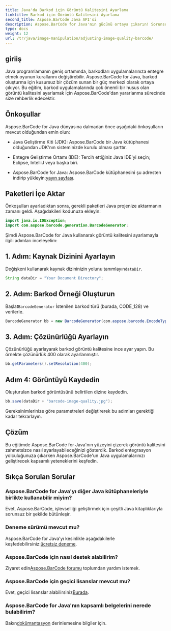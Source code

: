 ```yaml
---
title: Java'da Barkod için Görüntü Kalitesini Ayarlama
linktitle: Barkod için Görüntü Kalitesini Ayarlama
second_title: Aspose.BarCode Java API'si
description: Aspose.BarCode for Java'nın gücünü ortaya çıkarın! Sorunsuz bir şekilde yüksek kaliteli barkodlar oluşturun. Eğiticiyi şimdi keşfedin.
type: docs
weight: 12
url: /tr/java/image-manipulation/adjusting-image-quality-barcode/
---
```


## giriiş

Java programlamanın geniş ortamında, barkodları uygulamalarınıza entegre etmek oyunun kurallarını değiştirebilir. Aspose.BarCode for Java, barkod oluşturma için kusursuz bir çözüm sunan bir güç merkezi olarak ortaya çıkıyor. Bu eğitim, barkod uygulamalarında çok önemli bir husus olan görüntü kalitesini ayarlamak için Aspose.BarCode'dan yararlanma sürecinde size rehberlik edecektir.

## Önkoşullar

Aspose.BarCode for Java dünyasına dalmadan önce aşağıdaki önkoşulların mevcut olduğundan emin olun:

- Java Geliştirme Kiti (JDK): Aspose.BarCode bir Java kütüphanesi olduğundan JDK'nın sisteminizde kurulu olması şarttır.

- Entegre Geliştirme Ortamı (IDE): Tercih ettiğiniz Java IDE'yi seçin; Eclipse, IntelliJ veya başka biri.

-  Aspose.BarCode for Java: Aspose.BarCode kütüphanesini şu adresten indirip yükleyin:[yayın sayfası](https://releases.aspose.com/barcode/java/).

## Paketleri İçe Aktar

Önkoşulları ayarladıktan sonra, gerekli paketleri Java projenize aktarmanın zamanı geldi. Aşağıdakileri kodunuza ekleyin:

```java
import java.io.IOException;
import com.aspose.barcode.generation.BarcodeGenerator;
```

Şimdi Aspose.BarCode for Java kullanarak görüntü kalitesini ayarlamayla ilgili adımları inceleyelim:

## 1. Adım: Kaynak Dizinini Ayarlayın

 Değişkeni kullanarak kaynak dizininizin yolunu tanımlayın`dataDir`.

```java
String dataDir = "Your Document Directory";
```

## 2. Adım: Barkod Örneği Oluşturun

 Başlat`BarcodeGenerator` İstenilen barkod türü (burada, CODE_128) ve verilerle.

```java
BarcodeGenerator bb = new BarcodeGenerator(com.aspose.barcode.EncodeTypes.CODE_128, "1234567");
```

## 3. Adım: Çözünürlüğü Ayarlayın

Çözünürlüğü ayarlayarak barkod görüntü kalitesine ince ayar yapın. Bu örnekte çözünürlük 400 olarak ayarlanmıştır.

```java
bb.getParameters().setResolution(400);
```

## Adım 4: Görüntüyü Kaydedin

Oluşturulan barkod görüntüsünü belirtilen dizine kaydedin.

```java
bb.save(dataDir + "barcode-image-quality.jpg");
```

Gereksinimlerinize göre parametreleri değiştirerek bu adımları gerektiği kadar tekrarlayın.

## Çözüm

Bu eğitimde Aspose.BarCode for Java'nın yüzeyini çizerek görüntü kalitesini zahmetsizce nasıl ayarlayabileceğinizi gösterdik. Barkod entegrasyon yolculuğunuza çıkarken Aspose.BarCode'un Java uygulamalarınızı geliştirecek kapsamlı yeteneklerini keşfedin.

## Sıkça Sorulan Sorular

### Aspose.BarCode for Java'yı diğer Java kütüphaneleriyle birlikte kullanabilir miyim?
Evet, Aspose.BarCode, işlevselliği geliştirmek için çeşitli Java kitaplıklarıyla sorunsuz bir şekilde bütünleşir.

### Deneme sürümü mevcut mu?
 Aspose.BarCode for Java'yı kesinlikle aşağıdakilerle keşfedebilirsiniz:[ücretsiz deneme](https://releases.aspose.com/).

### Aspose.BarCode için nasıl destek alabilirim?
 Ziyaret edin[Aspose.BarCode forumu](https://forum.aspose.com/c/barcode/13) toplumdan yardım istemek.

### Aspose.BarCode için geçici lisanslar mevcut mu?
 Evet, geçici lisanslar alabilirsiniz[Burada](https://purchase.aspose.com/temporary-license/).

### Aspose.BarCode for Java'nın kapsamlı belgelerini nerede bulabilirim?
 Bakın[dokümantasyon](https://reference.aspose.com/barcode/java/) derinlemesine bilgiler için.
